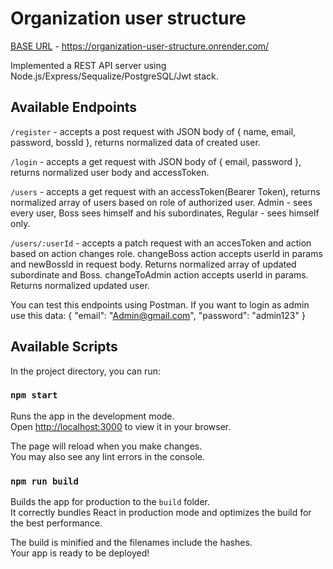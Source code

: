 # Organization user structure

[BASE URL](https://organization-user-structure.onrender.com/) - https://organization-user-structure.onrender.com/

Implemented a REST API server using Node.js/Express/Sequalize/PostgreSQL/Jwt stack.

## Available Endpoints

`/register` - accepts a post request with JSON body of { name, email, password, bossId },
returns normalized data of created user.

`/login` - accepts a get request with JSON body of { email, password },
returns normalized user body and accessToken.

`/users` - accepts a get request with an accessToken(Bearer Token),
returns normalized array of users based on role of authorized user.
Admin - sees every user, Boss sees himself and his subordinates,
Regular - sees himself only.

`/users/:userId` - accepts a patch request with an accesToken and action
based on action changes role. changeBoss action accepts userId in params and 
newBossId in request body. Returns normalized array of updated subordinate
and Boss. changeToAdmin action accepts userId in params. Returns normalized 
updated user.

You can test this endpoints using Postman.
If you want to login as admin use this data: 
{ "email": "Admin@gmail.com", "password": "admin123" }

## Available Scripts

In the project directory, you can run:

### `npm start`

Runs the app in the development mode.\
Open [http://localhost:3000](http://localhost:3000) to view it in your browser.

The page will reload when you make changes.\
You may also see any lint errors in the console.


### `npm run build`

Builds the app for production to the `build` folder.\
It correctly bundles React in production mode and optimizes the build for the best performance.

The build is minified and the filenames include the hashes.\
Your app is ready to be deployed!
